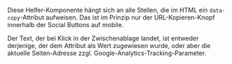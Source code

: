 Diese Helfer-Komponente hängt sich an alle Stellen, die im HTML ein `data-copy`-Attribut aufweisen. Das ist im Prinzip nur der URL-Kopieren-Knopf innerhalb der Social Buttons auf mobile.

Der Text, der bei Klick in der Zwischenablage landet, ist entweder derjenige, der dem Attribut als Wert zugewiesen wurde, oder aber die aktuelle Seiten-Adresse zzgl. Google-Analytics-Tracking-Parameter.